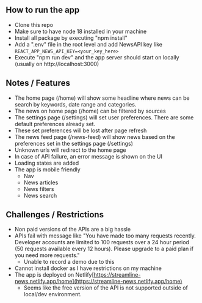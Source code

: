 ## How to run the app

- Clone this repo
- Make sure to have node 18 installed in your machine
- Install all package by executing "npm install"
- Add a ".env" file in the root level and add NewsAPI key like `REACT_APP_NEWS_API_KEY=<your_key_here>`
- Execute "npm run dev" and the app server should start on locally (usually on http://localhost:3000)

## Notes / Features

- The home page (/home) will show some headline where news can be search by keywords, date range and categories.
- The news on home page (/home) can be filtered by sources
- The settings page (/settings) will set user preferences. There are some default preferences already set.
- These set preferences will be lost after page refresh
- The news feed page (/news-feed) will show news based on the preferences set in the settings page (/settings)
- Unknown urls will redirect to the home page
- In case of API failure, an error message is shown on the UI
- Loading states are added
- The app is mobile friendly
  - Nav
  - News articles
  - News filters
  - News search

## Challenges / Restrictions

- Non paid versions of the APIs are a big hassle
- APIs fail with message like "You have made too many requests recently. Developer accounts are limited to 100 requests over a 24 hour period (50 requests available every 12 hours). Please upgrade to a paid plan if you need more requests."
  - Unable to record a demo due to this
- Cannot install docker as I have restrictions on my machine
- The app is deployed on Netlify[https://streamline-news.netlify.app/home](https://streamline-news.netlify.app/home)
  - Seems like the free version of the API is not supported outside of local/dev environment.
